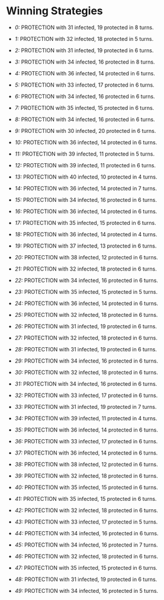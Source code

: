 # Winning Strategies

* _0:_ PROTECTION with 31 infected, 19 protected in 8 turns.


* _1:_ PROTECTION with 32 infected, 18 protected in 5 turns.


* _2:_ PROTECTION with 31 infected, 19 protected in 6 turns.


* _3:_ PROTECTION with 34 infected, 16 protected in 8 turns.


* _4:_ PROTECTION with 36 infected, 14 protected in 6 turns.


* _5:_ PROTECTION with 33 infected, 17 protected in 6 turns.


* _6:_ PROTECTION with 34 infected, 16 protected in 6 turns.


* _7:_ PROTECTION with 35 infected, 15 protected in 6 turns.


* _8:_ PROTECTION with 34 infected, 16 protected in 6 turns.


* _9:_ PROTECTION with 30 infected, 20 protected in 6 turns.


* _10:_ PROTECTION with 36 infected, 14 protected in 6 turns.


* _11:_ PROTECTION with 39 infected, 11 protected in 5 turns.


* _12:_ PROTECTION with 39 infected, 11 protected in 6 turns.


* _13:_ PROTECTION with 40 infected, 10 protected in 4 turns.


* _14:_ PROTECTION with 36 infected, 14 protected in 7 turns.


* _15:_ PROTECTION with 34 infected, 16 protected in 6 turns.


* _16:_ PROTECTION with 36 infected, 14 protected in 6 turns.


* _17:_ PROTECTION with 35 infected, 15 protected in 6 turns.


* _18:_ PROTECTION with 36 infected, 14 protected in 4 turns.


* _19:_ PROTECTION with 37 infected, 13 protected in 6 turns.


* _20:_ PROTECTION with 38 infected, 12 protected in 6 turns.


* _21:_ PROTECTION with 32 infected, 18 protected in 6 turns.


* _22:_ PROTECTION with 34 infected, 16 protected in 6 turns.


* _23:_ PROTECTION with 35 infected, 15 protected in 5 turns.


* _24:_ PROTECTION with 36 infected, 14 protected in 6 turns.


* _25:_ PROTECTION with 32 infected, 18 protected in 6 turns.


* _26:_ PROTECTION with 31 infected, 19 protected in 6 turns.


* _27:_ PROTECTION with 32 infected, 18 protected in 6 turns.


* _28:_ PROTECTION with 31 infected, 19 protected in 6 turns.


* _29:_ PROTECTION with 34 infected, 16 protected in 6 turns.


* _30:_ PROTECTION with 32 infected, 18 protected in 6 turns.


* _31:_ PROTECTION with 34 infected, 16 protected in 6 turns.


* _32:_ PROTECTION with 33 infected, 17 protected in 6 turns.


* _33:_ PROTECTION with 31 infected, 19 protected in 7 turns.


* _34:_ PROTECTION with 39 infected, 11 protected in 4 turns.


* _35:_ PROTECTION with 36 infected, 14 protected in 6 turns.


* _36:_ PROTECTION with 33 infected, 17 protected in 6 turns.


* _37:_ PROTECTION with 36 infected, 14 protected in 6 turns.


* _38:_ PROTECTION with 38 infected, 12 protected in 6 turns.


* _39:_ PROTECTION with 32 infected, 18 protected in 6 turns.


* _40:_ PROTECTION with 35 infected, 15 protected in 6 turns.


* _41:_ PROTECTION with 35 infected, 15 protected in 6 turns.


* _42:_ PROTECTION with 32 infected, 18 protected in 6 turns.


* _43:_ PROTECTION with 33 infected, 17 protected in 5 turns.


* _44:_ PROTECTION with 34 infected, 16 protected in 6 turns.


* _45:_ PROTECTION with 34 infected, 16 protected in 7 turns.


* _46:_ PROTECTION with 32 infected, 18 protected in 6 turns.


* _47:_ PROTECTION with 35 infected, 15 protected in 6 turns.


* _48:_ PROTECTION with 31 infected, 19 protected in 6 turns.


* _49:_ PROTECTION with 34 infected, 16 protected in 5 turns.


